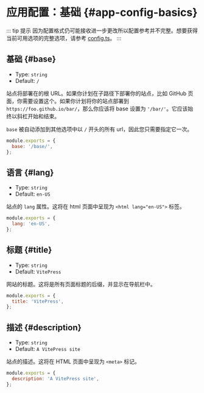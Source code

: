 # 应用配置：基础 {#app-config-basics}

::: tip 提示
因为配置格式仍可能接收进一步更改所以配置参考并不完整。想要获得当前可用选项的完整选项，请参考 [config.ts](https://github.com/vuejs/vitepress/blob/master/src/node/config.ts#L15)。
:::

## 基础 {#base}

- Type: `string`
- Default: `/`

站点将部署在的根 URL。如果你计划在子路径下部署你的站点，比如 GitHub 页面，你需要设置这个。如果你计划将你的站点部署到`https://foo.github.io/bar/`，那么你应该将 base 设置为 `'/bar/'`。它应该始终以斜杠开始和结束。

`base` 被自动添加到其他选项中以 `/` 开头的所有 url，因此您只需要指定它一次。

```js
module.exports = {
  base: '/base/',
};
```

## 语言 {#lang}

- Type: `string`
- Default: `en-US`

站点的 `lang` 属性。这将在 html 页面中呈现为 `<html lang="en-US">` 标签。

```js
module.exports = {
  lang: 'en-US',
};
```

## 标题 {#title}

- Type: `string`
- Default: `VitePress`

网站的标题。这将是所有页面标题的后缀，并显示在导航栏中。

```js
module.exports = {
  title: 'VitePress',
};
```

## 描述 {#description}

- Type: `string`
- Default: `A VitePress site`

站点的描述。这将在 HTML 页面中呈现为 `<meta>` 标记。

```js
module.exports = {
  description: 'A VitePress site',
};
```
